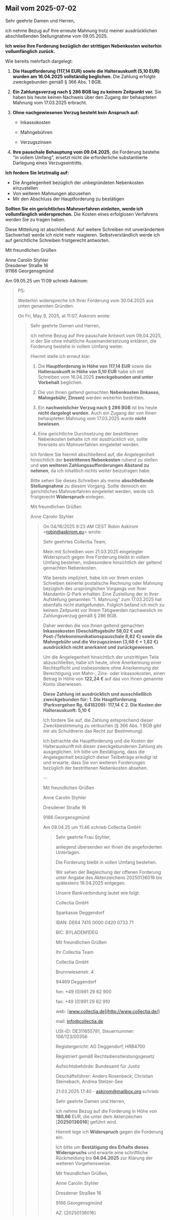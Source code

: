 ## Mail vom 2025-07-02
Sehr geehrte Damen und Herren,

ich nehme Bezug auf Ihre erneute Mahnung trotz meiner ausdrücklichen abschließenden Stellungnahme vom 09.05.2025.

**Ich weise Ihre Forderung bezüglich der strittigen Nebenkosten weiterhin vollumfänglich zurück.**

Wie bereits mehrfach dargelegt:

1. **Die Hauptforderung (117,14 EUR) sowie die Halterauskunft (5,10 EUR) wurden am 16.04.2025 vollständig beglichen.** Die Zahlung erfolgte zweckgebunden gemäß § 366 Abs. 1 BGB.
2. **Ein Zahlungsverzug nach § 286 BGB lag zu keinem Zeitpunkt vor.** Sie haben bis heute keinen Nachweis über den Zugang der behaupteten Mahnung vom 17.03.2025 erbracht.
3. **Ohne nachgewiesenen Verzug besteht kein Anspruch auf:**
    - Inkassokosten  
        
    - Mahngebühren  
        
    - Verzugszinsen  
        
4. **Ihre pauschale Behauptung vom 09.04.2025**, die Forderung bestehe "in vollem Umfang", ersetzt nicht die erforderliche substantiierte Darlegung eines Verzugseintritts.

**Ich fordere Sie letztmalig auf:**

- Die Angelegenheit bezüglich der unbegründeten Nebenkosten einzustellen
- Von weiteren Mahnungen abzusehen
- Mir den Abschluss der Hauptforderung zu bestätigen

**Sollten Sie ein gerichtliches Mahnverfahren einleiten, werde ich vollumfänglich widersprechen.** Die Kosten eines erfolglosen Verfahrens werden Sie zu tragen haben.

Diese Mitteilung ist abschließend. Auf weitere Schreiben mit unverändertem Sachverhalt werde ich nicht mehr reagieren. Selbstverständlich werde ich auf gerichtliche Schreiben fristgerecht antworten.

  

Mit freundlichen Grüßen

Anne Carolin Styhler  
Dresdener Straße 16  
91166 Georgensgmünd

Am 09.05.25 um 11:09 schrieb Askirom:  

> PS: 
> 
> Weiterhin widerspreche ich Ihrer Forderung vom 30.04.2025 aus unten genannten Gründen.
> 
>   
> 
>   
> 
> On Fri, May 9, 2025, at 11:07, Askirom wrote:
> 
> > Sehr geehrte Damen und Herren,
> > 
> >   
> > 
> > ich nehme Bezug auf Ihre pauschale Antwort vom 09.04.2025, in der Sie ohne inhaltliche Auseinandersetzung erklären, die Forderung bestehe in vollem Umfang weiter.
> > 
> >   
> > 
> > Hiermit stelle ich erneut klar:
> > 
> >   
> > 
> > 1. Die **Hauptforderung in Höhe von 117,14 EUR** sowie die **Halterauskunft in Höhe von 5,10 EUR** habe ich mit Schreiben vom 16.04.2025 **zweckgebunden und unter Vorbehalt** beglichen.
> >     
> >       
> >     
> > 2. Die von Ihnen geltend gemachten **Nebenkosten (Inkasso, Mahngebühr, Zinsen)** werden weiterhin bestritten.
> >     
> >       
> >     
> > 3. Ein **nachweislicher Verzug nach § 286 BGB** ist bis heute **nicht dargelegt worden**. Auch ein Zugang der von Ihnen behaupteten Mahnung vom 17.03.2025 wurde **nicht bewiesen**.
> >     
> >       
> >     
> > 4. Eine gerichtliche Durchsetzung der bestrittenen Nebenkosten behalte ich mir ausdrücklich vor, sollte Ihrerseits ein Mahnverfahren eingeleitet werden.
> >     
> >       
> >     
> > 
> > Ich fordere Sie hiermit abschließend auf, die Angelegenheit hinsichtlich der **bestrittenen Nebenkosten** ruhend zu stellen und **von weiteren Zahlungsaufforderungen Abstand zu nehmen**, da ich inhaltlich nichts weiter beizutragen habe.
> > 
> >   
> > 
> > Bitte sehen Sie dieses Schreiben als meine **abschließende Stellungnahme** zu diesem Vorgang. Sollte dennoch ein gerichtliches Mahnverfahren eingeleitet werden, werde ich fristgerecht **Widerspruch** einlegen.
> > 
> >   
> > 
> > Mit freundlichen Grüßen
> > 
> > Anne Carolin Styhler
> > 
> >   
> > 
> > > On 04/16/2025 9:23 AM CEST Robin Askirom <[robin@askirom.eu](mailto:robin@askirom.eu)> wrote:
> > > 
> > > Sehr geehrtes Collectia Team,
> > > 
> > > Mein mit Schreiben vom 21.03.2025 eingelegter Widerspruch gegen Ihre Forderung bleibt in vollem Umfang bestehen, insbesondere hinsichtlich der geltend gemachten Nebenkosten.
> > > 
> > > Wie bereits impliziert, habe ich vor Ihrem ersten Schreiben keinerlei postalische Rechnung oder Mahnung bezüglich des ursprünglichen Vorgangs von Ihrer Mandantin Q-Park erhalten. Eine Zustellung der in Ihrer Aufstellung genannten "1. Mahnung" zum 17.03.2025 hat ebenfalls nicht stattgefunden. Folglich befand ich mich zu keinem Zeitpunkt vor Ihrem Tätigwerden nachweislich im Zahlungsverzug gemäß § 286 BGB.
> > > 
> > > Daher werden die von Ihnen geltend gemachten **Inkassokosten (Geschäftsgebühr 58,02 € und Post-/Telekommunikationspauschale 8,82 €) sowie die Mahngebühr und die Verzugszinsen (3,68 € + 1,82 €) ausdrücklich nicht anerkannt und zurückgewiesen.**
> > > 
> > > Um die Angelegenheit hinsichtlich der unstrittigen Teile abzuschließen, habe ich heute, ohne Anerkennung einer Rechtspflicht und insbesondere ohne Anerkennung der Berechtigung von Mahn-, Zins- oder Inkassokosten, einen Betrag in Höhe von **122,24 €** auf das von Ihnen genannte Konto überwiesen.
> > > 
> > > **Diese Zahlung ist ausdrücklich und ausschließlich zweckgebunden für:** **1. Die Hauptforderung (Parkvergehen Rg. 6418209): 117,14 €** **2. Die Kosten der Halterauskunft: 5,10 €**
> > > 
> > > Ich fordere Sie auf, die Zahlung entsprechend dieser Zweckbestimmung zu verbuchen (§ 366 Abs. 1 BGB gibt mir als Schuldnerin das Recht zur Bestimmung).
> > > 
> > > Ich betrachte die Hauptforderung und die Kosten der Halterauskunft mit dieser zweckgebundenen Zahlung als ausgeglichen. Ich bitte um Bestätigung, dass die Angelegenheit bezüglich dieser Teilbeträge erledigt ist und erwarte, dass Sie von weiteren Forderungen bezüglich der bestrittenen Nebenkosten absehen.
> > > 
> > > --
> > > 
> > > Mit freundlichen Grüßen
> > > 
> > > Anne Carolin Styhler 
> > > 
> > > Dresdener Straße 16 
> > > 
> > > 9166 Georgensgmünd
> > > 
> > >   
> > > 
> > > Am 09.04.25 um 11:46 schrieb Collectia GmbH:
> > > 
> > > > Sehr geehrte Frau Styhler,
> > > > 
> > > >   
> > > > 
> > > > anliegend übersenden wir Ihnen die angeforderten Unterlagen.
> > > > 
> > > >   
> > > > 
> > > > Die Forderung bleibt in vollen Umfang bestehen.
> > > > 
> > > >   
> > > > 
> > > > Wir sehen der Begleichung der offenen Forderung unter Angabe des Aktenzeichens 20250136016 bis spätestens 19.04.2025 entgegen.
> > > > 
> > > >   
> > > > 
> > > > Unsere Bankverbindung lautet wie folgt:
> > > > 
> > > >   
> > > > 
> > > > Collectia GmbH
> > > > 
> > > > Sparkasse Deggendorf
> > > > 
> > > > IBAN: DE64 7415 0000 0420 0733 71
> > > > 
> > > > BIC: BYLADEM1DEG
> > > > 
> > > >   
> > > > 
> > > > Mit freundlichen Grüßen
> > > > 
> > > >   
> > > > 
> > > > Ihr Collectia Team
> > > > 
> > > >   
> > > > 
> > > > Collectia GmbH
> > > > 
> > > > Brunnwiesenstr. 4
> > > > 
> > > > 94469 Deggendorf
> > > > 
> > > >   
> > > > 
> > > > fon: +49 (0)991 29 62 900
> > > > 
> > > > fax: +49 (0)991 29 62 910
> > > > 
> > > >   
> > > > 
> > > > web: [www.collectia.de](http://www.collectia.de/)
> > > > 
> > > > mail: [info@collectia.de](mailto:info@collectia.de)
> > > > 
> > > >   
> > > > 
> > > > USt-ID: DE311655781, Steuernummer: 108/123/00356
> > > > 
> > > >   
> > > > 
> > > > Registergericht: AG Deggendorf, HRB4700
> > > > 
> > > >   
> > > > 
> > > > Registriert gemäß Rechtsdienstleistungsgesetz
> > > > 
> > > > Aufsichtsbehörde: Bundesamt für Justiz
> > > > 
> > > >   
> > > > 
> > > > Geschäftsführer: Anders Rosenbeck, Christian Steinebach, Andrea Stelzer-See
> > > > 
> > > >   
> > > > 
> > > > 21.03.2025 17:40 - [askirom@mailbox.org](mailto:askirom@mailbox.org) schrieb:
> > > > 
> > > > Sehr geehrte Damen und Herren,
> > > > 
> > > > ich nehme Bezug auf die Forderung in Höhe von **180,66** EUR, die unter dem Aktenzeichen [**20250136016**] geführt wird.
> > > > 
> > > > Hiermit lege ich **Widerspruch** gegen die Forderung ein.
> > > > 
> > > > Ich bitte um **Bestätigung des Erhalts dieses Widerspruchs** und erwarte eine schriftliche Rückmeldung bis **04.04.2025** zur Klärung der weiteren Vorgehensweise.
> > > > 
> > > > Mit freundlichen Grüßen,
> > > > 
> > > > Anne Carolin Styhler
> > > > 
> > > > Dresdener Straßee 16
> > > > 
> > > > 9166 Georgensgmünd
> > > > 
> > > > AZ: [20250136016]
> > 
> >
